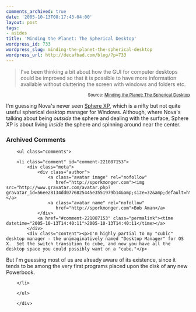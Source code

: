 ```yaml
---
comments_archived: true
date: '2005-10-13T08:17:43-04:00'
layout: post
tags:
- asides
title: 'Minding the Planet: The Spherical Desktop'
wordpress_id: 733
wordpress_slug: minding-the-planet-the-spherical-desktop
wordpress_url: http://decafbad.com/blog/?p=733
---
```

<blockquote cite="http://novaspivack.typepad.com/nova_spivacks_weblog/2005/10/the_desktop_20.html">I've been thinking a bit about how the GUI for computer desktops could be improved so that it is possible to have more information available without cluttering the screen with windows and folders etc.</blockquote><small style="text-align:right; display:block">Source: <a href="http://novaspivack.typepad.com/nova_spivacks_weblog/2005/10/the_desktop_20.html">Minding the Planet: The Spherical Desktop</a></small>

I'm guessing Nova's never seen [Sphere XP][sxp], which is a nifty but not quite useful spherical desktop manager for Windows.  Although, where Nova's talking about being *outside* the sphere and dealing with the surface, Sphere XP is about living *inside* the sphere and spinning around near the center.

[sxp]: http://www.hamar.sk/sphere/

<div id="comments" class="comments archived-comments">
            <h3>Archived Comments</h3>
            
        <ul class="comments">
            
        <li class="comment" id="comment-221087153">
            <div class="meta">
                <div class="author">
                    <a class="avatar image" rel="nofollow" 
                       href="http://sporkmonger.com"><img src="http://www.gravatar.com/avatar.php?gravatar_id=56ee28134dd0776825445e3551979b14&amp;size=32&amp;default=http://mediacdn.disqus.com/1320279820/images/noavatar32.png"/></a>
                    <a class="avatar name" rel="nofollow" 
                       href="http://sporkmonger.com">Bob Aman</a>
                </div>
                <a href="#comment-221087153" class="permalink"><time datetime="2005-10-13T14:40:11">2005-10-13T14:40:11</time></a>
            </div>
            <div class="content"><p>I'm highly partial to my "cubic" desktop manager - the unimaginatively named "Desktop Manager" for OS X.  Set the switch transition to cube, and now you have all the desktop space you could possibly want on a "cube."</p>

<p>But I'm guessing most of us are already aware of its existence, since it tends to be among the very first programs placed upon the disk of any new Powerbook.</p></div>
            
        </li>
    
        </ul>
    
        </div>
    